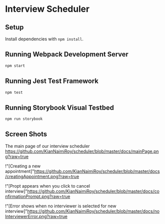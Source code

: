 # Interview Scheduler

## Setup

Install dependencies with `npm install`.

## Running Webpack Development Server

```sh
npm start
```

## Running Jest Test Framework

```sh
npm test
```

## Running Storybook Visual Testbed

```sh
npm run storybook
```


## Screen Shots

The main page of our interview scheduler https://github.com/KianNaimiRoy/scheduler/blob/master/docs/mainPage.png?raw=true

!"[Creating a new appointment]"https://github.com/KianNaimiRoy/scheduler/blob/master/docs/creatingAppointment.png?raw=true

!"[Propt appears when you click to cancel interview]"https://github.com/KianNaimiRoy/scheduler/blob/master/docs/confirmationPrompt.png?raw=true

!"[Error shows when no interviewer is selected for new interview]"https://github.com/KianNaimiRoy/scheduler/blob/master/docs/noInterviewerError.png?raw=true
